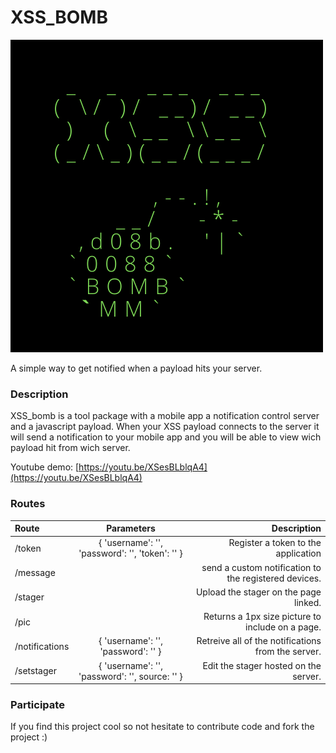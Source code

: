 XSS_BOMB
========

![xss_bomb](https://raw.githubusercontent.com/p4p1/xss_bomb/main/assets/logo.png)

A simple way to get notified when a payload hits your server.

### Description
XSS_bomb is a tool package with a mobile app a notification control server and a javascript payload.
When your XSS payload connects to the server it will send a notification to your mobile app and you will be able
to view wich payload hit from wich server.

Youtube demo: [https://youtu.be/XSesBLblqA4](https://youtu.be/XSesBLblqA4)

### Routes
| Route          | Parameters                                      | Description                                           |
| :------------- | :---------------------------------------------: |----------------------------------------------------: |
| /token         | { 'username': '', 'password': '', 'token': '' } | Register a token to the application                   |
| /message       |                                                 | send a custom notification to the registered devices. |
| /stager        |                                                 | Upload the stager on the page linked.                 |
| /pic           |                                                 | Returns a 1px size picture to include on a page.      |
| /notifications | { 'username': '', 'password': '' }              | Retreive all of the notifications from the server.    |
| /setstager     | { 'username': '', 'password': '', source: '' }  | Edit the stager hosted on the server.                 |

### Participate

If you find this project cool so not hesitate to contribute code and fork the project :)
